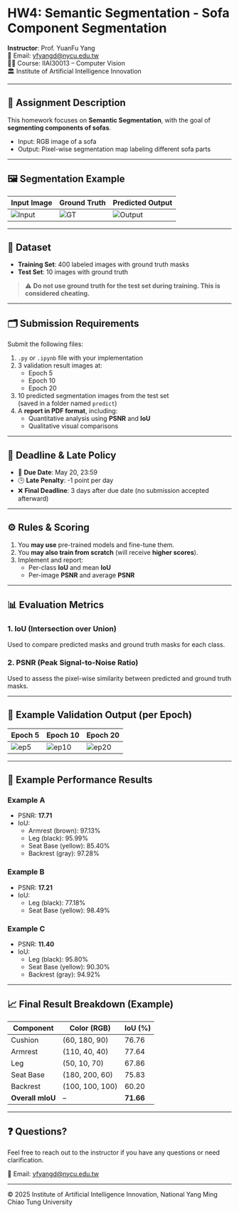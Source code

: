 # HW4: Semantic Segmentation - Sofa Component Segmentation

**Instructor**: Prof. YuanFu Yang  
📧 Email: yfyangd@nycu.edu.tw  
🧑‍🏫 Course: IIAI30013 – Computer Vision  
🏛️ Institute of Artificial Intelligence Innovation

---

## 📘 Assignment Description

This homework focuses on **Semantic Segmentation**, with the goal of **segmenting components of sofas**.

- Input: RGB image of a sofa  
- Output: Pixel-wise segmentation map labeling different sofa parts

---

## 🖼️ Segmentation Example

| Input Image | Ground Truth | Predicted Output |
|-------------|--------------|------------------|
| ![Input](https://drive.google.com/uc?export=view&id=1ny_p8P2sLOxnk_jDtOK1ynzxFyPR3umC) | ![GT](https://drive.google.com/uc?export=view&id=1pTFZLKo_6noF4uLAdbx-wJK54Ryd_T_d) | ![Output](https://drive.google.com/uc?export=view&id=1O8VAsMb0lKzsPvdDffGTES6Fie0Kyzkk) |

---

## 📁 Dataset

- **Training Set**: 400 labeled images with ground truth masks
- **Test Set**: 10 images with ground truth

> ⚠️ **Do not use ground truth for the test set during training. This is considered cheating.**

---

## 🗂️ Submission Requirements

Submit the following files:

1. `.py` or `.ipynb` file with your implementation
2. 3 validation result images at:
   - Epoch 5
   - Epoch 10
   - Epoch 20
3. 10 predicted segmentation images from the test set  
   (saved in a folder named `predict`)
4. A **report in PDF format**, including:
   - Quantitative analysis using **PSNR** and **IoU**
   - Qualitative visual comparisons

---

## 📆 Deadline & Late Policy

- 📅 **Due Date**: May 20, 23:59
- 🕒 **Late Penalty**: -1 point per day
- ❌ **Final Deadline**: 3 days after due date (no submission accepted afterward)

---

## ⚙️ Rules & Scoring

1. You **may use** pre-trained models and fine-tune them.
2. You **may also train from scratch** (will receive **higher scores**).
3. Implement and report:
   - Per-class **IoU** and mean **IoU**
   - Per-image **PSNR** and average **PSNR**

---

## 📊 Evaluation Metrics

### 1. IoU (Intersection over Union)

Used to compare predicted masks and ground truth masks for each class.

### 2. PSNR (Peak Signal-to-Noise Ratio)

Used to assess the pixel-wise similarity between predicted and ground truth masks.

---

## 🧪 Example Validation Output (per Epoch)

| Epoch 5 | Epoch 10 | Epoch 20 |
|---------|----------|----------|
| ![ep5](https://drive.google.com/uc?export=view&id=12RSdCIZdZDH2R7jWqwFQ2pdF21G6sfml) | ![ep10](https://drive.google.com/uc?export=view&id=1sbQla6kTO4ShAB_VVI8x1j6-ZH_QqpL1) | ![ep20](https://drive.google.com/uc?export=view&id=1d3lCJfMcXdolP0XRDHpUnoOHmgpB2BQB) |

---

## 🎯 Example Performance Results

### Example A
- PSNR: **17.71**
- IoU:
  - Armrest (brown): 97.13%
  - Leg (black): 95.99%
  - Seat Base (yellow): 85.40%
  - Backrest (gray): 97.28%

### Example B
- PSNR: **17.21**
- IoU:
  - Leg (black): 77.18%
  - Seat Base (yellow): 98.49%

### Example C
- PSNR: **11.40**
- IoU:
  - Leg (black): 95.80%
  - Seat Base (yellow): 90.30%
  - Backrest (gray): 94.92%

---

## 📈 Final Result Breakdown (Example)

| Component        | Color (RGB)       | IoU (%) |
|------------------|------------------|---------|
| Cushion          | (60, 180, 90)     | 76.76   |
| Armrest          | (110, 40, 40)     | 77.64   |
| Leg              | (50, 10, 70)      | 67.86   |
| Seat Base        | (180, 200, 60)    | 75.83   |
| Backrest         | (100, 100, 100)   | 60.20   |
| **Overall mIoU** | –                | **71.66** |

---

## ❓ Questions?

Feel free to reach out to the instructor if you have any questions or need clarification.

📧 Email: yfyangd@nycu.edu.tw

---

© 2025 Institute of Artificial Intelligence Innovation, National Yang Ming Chiao Tung University

